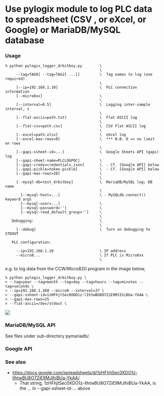 # Use pylogix module to log PLC data to spreadsheet (CSV , or eXcel, or Google) or MariaDB/MySQL database

### Usage

    % python pylogix_logger_drbitboy.py        \
                                               \
         --tag=TAG0[ --tag=TAG2[ ...]]         \  Tag names to log (one required)
                                               \
         [--ip=192.168.1.10]                   \  PLC connection information
         [--micro8xx]                          \
                                               \
         [--interval=0.5]                      \  Logging inter-sample interval, s
                                               \
         [--flat-ascii=path.txt]               \  Flat ASCII log
                                               \
         [--flat-csv=path.csv]                 \  CSV Flat ASCII log
                                               \
         [--excel=path.xlsx]                   \  eXcel log
         [--excel-max-rows=0]                  \  *** N.B. 0 => no limit on rows
                                               \
         [--gapi-ssheet-id=...]                \  Google Sheets API (gapi) log
         [--gapi-sheet-name=PLCLOGPOC]         \
         [--gapi-creds=credentials.json]       \  - Cf. [Google API] below
         [--gapi-pickle=token.pickle]          \  - Cf. [Google API] below
         [--gapi-max-rows=20]                  \
                                               \
         [--mysql-db=test_drbitboy]            \  MariaDB/MySQL log; DB name
                                               \
           [--mysql-host=...]                  \ - MySQLdb.connect() keyword args
           [--mysql-user=...]                  \
           [--mysql-password='']               \
           [--mysql-read_default_group='']     \
                                               \
       Debugging:                              \
                                               \
         [--debug]                             \  Turn on debugging to STDOUT

       PLC configuration:

         --ip=192.168.1.10                     \ IP address
         --micro8...                           \ If PLC is Micro8xx
                                               \


e.g. to log data from the CCW/Micro820 program in the image below,

    % python pylogix_logger_drbitboy.py \
    > --tag=year --tag=month --tag=day --tag=hours --tag=minutes --tag=seconds \
    > --ip=192.168.1.160 --micro8 --interval=37 \
    > --gapi-ssheet-id=1zHFhjtSec0XDO1z-lIhtwBU8O7ZiE9MJIhiBUa-YkAA \
    > --gapi-max-rows=25
    > --flat-ascii=/dev/stdout \

![](https://github.com/drbitboy/pylogix_logger/raw/master/images/pylogix_logger_ccw.png)

### MariaDB/MySQL API

See files under sub-directory pymariadb/.

### Google API

### See also

* https://docs.google.com/spreadsheets/d/1zHFhjtSec0XDO1z-lIhtwBU8O7ZiE9MJIhiBUa-YkAA/
  * That string, 1zHFhjtSec0XDO1z-lIhtwBU8O7ZiE9MJIhiBUa-YkAA, is the ... in --gapi-ssheet-id-... above
